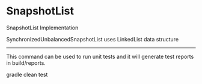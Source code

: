 # SnapshotList
SnapshotList Implementation 

SynchronizedUnbalancedSnapshotList uses LinkedList data structure   

--------------------------------- 
This command can be used to run unit tests and it will generate test reports in build/reports.

gradle clean test

